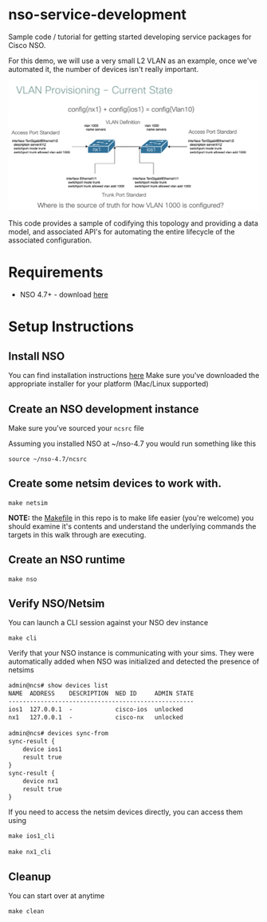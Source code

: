# nso-service-development

Sample code / tutorial for getting started developing service packages for Cisco NSO.

For this demo, we will use a very small L2 VLAN as an example, once we've automated it, the number of devices isn't really important.

![img](./assets/diagram.png)

This code provides a sample of codifying this topology and providing a data model, and associated API's for automating the entire lifecycle of the associated configuration.

# Requirements

* NSO 4.7+ - download [here](https://developer.cisco.com/docs/nso/#!getting-nso)


# Setup Instructions

## Install NSO

You can find installation instructions [here](https://developer.cisco.com/docs/nso/#!getting-nso/installation) Make sure you've downloaded the appropriate installer for your platform (Mac/Linux supported)

## Create an NSO development instance

Make sure you've sourced your `ncsrc` file

Assuming you installed NSO at ~/nso-4.7 you would run something like this

```
source ~/nso-4.7/ncsrc
```

## Create some netsim devices to work with.

```
make netsim
```

**NOTE:** the [Makefile](./Makefile) in this repo is to make life easier (you're welcome) you should examine it's contents and understand the underlying commands the targets in this walk through are executing.


## Create an NSO runtime

```
make nso
```

## Verify NSO/Netsim

You can launch a CLI session against your NSO dev instance

```
make cli

```
Verify that your NSO instance is communicating with your sims. They were automatically added when NSO was initialized and detected the presence of netsims

```
admin@ncs# show devices list
NAME  ADDRESS    DESCRIPTION  NED ID     ADMIN STATE
----------------------------------------------------
ios1  127.0.0.1  -            cisco-ios  unlocked
nx1   127.0.0.1  -            cisco-nx   unlocked

admin@ncs# devices sync-from
sync-result {
    device ios1
    result true
}
sync-result {
    device nx1
    result true
}
```

If you need to access the netsim devices directly, you can access them using

```
make ios1_cli

make nx1_cli

```

## Cleanup

You can start over at anytime

```
make clean
```
